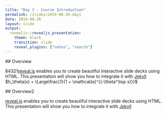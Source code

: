 ```yaml
---
title: "Day 1 - Course Introduction"
permalink: /slides/2019-08-26-day1
date: 2019-08-26
layout: slide
output:
  revealjs::revealjs_presentation:
    theme: black
    transition: slide
    reveal_plugins: ["notes", "search"]
---
```


<section data-markdown>
## Overview

84321[reveal.js](https://github.com/hakimel/reveal.js/) enables you to create
beautiful interactive slide decks using HTML. This presentation will show you
how to integrate it with [Jekyll](http://jekyllrb.com/) $h_\theta(x) = \Large\frac{1}{1 + \mathcal{e}^{(-\theta^\top x)}}$
</section>

<section data-markdown>
## Overview2

[reveal.js](https://github.com/hakimel/reveal.js/) enables you to create
beautiful interactive slide decks using HTML. This presentation will show you
how to integrate it with [Jekyll](http://jekyllrb.com/)
</section>
